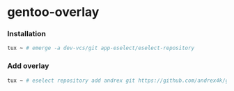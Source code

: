 # gentoo-overlay
### Installation

```bash
tux ~ # emerge -a dev-vcs/git app-eselect/eselect-repository
```
### Add overlay

```bash
tux ~ # eselect repository add andrex git https://github.com/andrex4k/gentoo-overlay.git && emerge --sync
```
